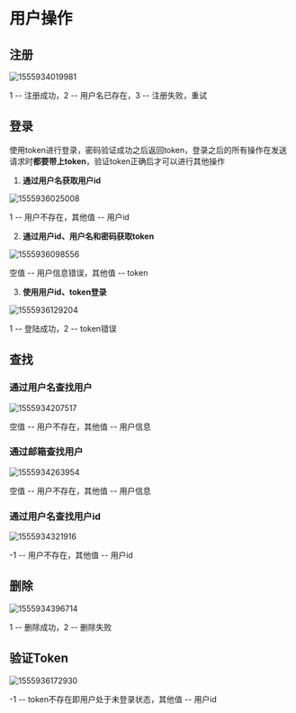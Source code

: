 # 用户操作

## 注册

![1555934019981](C:\Users\Teng_MY\AppData\Roaming\Typora\typora-user-images\1555934019981.png)

1 -- 注册成功，2 -- 用户名已存在，3 -- 注册失败，重试

## 登录

使用token进行登录，密码验证成功之后返回token，登录之后的所有操作在发送请求时**都要带上token**，验证token正确后才可以进行其他操作

1. **通过用户名获取用户id**

![1555936025008](C:\Users\Teng_MY\AppData\Roaming\Typora\typora-user-images\1555936025008.png)

1 -- 用户不存在，其他值 -- 用户id

2. **通过用户id、用户名和密码获取token**

![1555936098556](C:\Users\Teng_MY\AppData\Roaming\Typora\typora-user-images\1555936098556.png)

空值 -- 用户信息错误，其他值 -- token

3. **使用用户id、token登录**

![1555936129204](C:\Users\Teng_MY\AppData\Roaming\Typora\typora-user-images\1555936129204.png)

1 -- 登陆成功，2 -- token错误

## 查找

### 通过用户名查找用户

![1555934207517](C:\Users\Teng_MY\AppData\Roaming\Typora\typora-user-images\1555934207517.png)

空值 -- 用户不存在，其他值 -- 用户信息

### 通过邮箱查找用户

![1555934263954](C:\Users\Teng_MY\AppData\Roaming\Typora\typora-user-images\1555934263954.png)

空值 -- 用户不存在，其他值 -- 用户信息

### 通过用户名查找用户id

![1555934321916](C:\Users\Teng_MY\AppData\Roaming\Typora\typora-user-images\1555934321916.png)

-1 -- 用户不存在，其他值 -- 用户id

## 删除

![1555934396714](C:\Users\Teng_MY\AppData\Roaming\Typora\typora-user-images\1555934396714.png)

1 -- 删除成功，2 -- 删除失败

## 验证Token

![1555936172930](C:\Users\Teng_MY\AppData\Roaming\Typora\typora-user-images\1555936172930.png)

-1 -- token不存在即用户处于未登录状态，其他值 -- 用户id